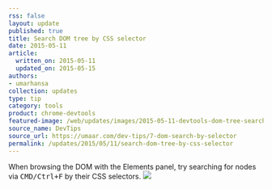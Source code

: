 ```yaml
---
rss: false
layout: update
published: true
title: Search DOM tree by CSS selector
date: 2015-05-11
article:
  written_on: 2015-05-11
  updated_on: 2015-05-15
authors:
- umarhansa
collection: updates
type: tip
category: tools
product: chrome-devtools
featured-image: /web/updates/images/2015-05-11-devtools-dom-tree-search-by-css-selector/dom-search-by-selector.gif
source_name: DevTips
source_url: https://umaar.com/dev-tips/7-dom-search-by-selector
permalink: /updates/2015/05/11/search-dom-tree-by-css-selector
---
```

When browsing the DOM with the Elements panel, try searching for nodes via <kbd class="kbd">CMD/Ctrl+F</kbd> by their CSS selectors.
<img class="block" src="/web/updates/images/2015-05-11-devtools-dom-tree-search-by-css-selector/dom-search-by-selector.gif">

